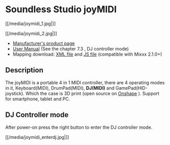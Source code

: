 # Soundless Studio joyMIDI

[[/media/joymidi_1.jpg|]]

[[/media/joymidi_2.jpg|]]

  - [Manufacturer's product page](https://www.sndlss.com/?lang=en)
  - [User
    Manual](https://984bf1a1-5190-4ce1-b1ac-4b857c6baad7.filesusr.com/ugd/fb7f0b_5a2a82c2d00747fda3deb592ef0747f1.pdf)
    (See the chapter 7.3 , DJ controller mode)
  - Mapping download: [XML
    file](https://raw.githubusercontent.com/bcc6/joyMIDI-SW-Mixxx-mapping/master/Soundless_joyMIDI.midi.xml)
    and [JS
    file](https://raw.githubusercontent.com/bcc6/joyMIDI-SW-Mixxx-mapping/master/Soundless_joyMIDI_scripts.js)
    (compatible with Mixxx 2.1.0+)

## Description

The joyMIDI is a portable 4 in 1 MIDI controller, there are 4 operating
modes in it, Keyboard(MIDI), DrumPad(MIDI), **DJ(MIDI)** and
GamePad(HID-joystick). Which the case is 3D print (open source on
[Onshape](https://cad.onshape.com/documents/c5f92a07a4d54ab29d262073/w/195dd1080bfce9ec5ba8b2bb/e/f9290828ff0d2bcdf7fc0cec)
). Support for smartphone, tablet and PC.

## DJ Controller mode

After power-on press the right button to enter the DJ controller mode.

[[/media/joymidi_enterdj.jpg|]]
